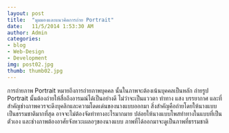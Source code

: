 ```yaml
---
layout: post
title:  "มุมมองและแนวคิดการถ่าย Portrait"
date:   11/5/2014 1:53:30 AM 
author: Admin
categories: 
- blog
- Web-Design
- Development
img: post02.jpg
thumb: thumb02.jpg
---
```


การถ่ายภาพ Portrait หมายถึงการถ่ายภาพบุคคล นั้นในภาพจะต้องเน้นบุคคลเป็นหลัก ถ่ายรูป Portrait นั้นต้องถ่ายให้สื่อถึงอารมณ์ได้เป็นอย่างดี ไม่ว่าจะเป็นแววตา ท่าทาง แสง บรรยากาศ และที่สำคัญช่างภาพควรจะดึงบุคลิกและความโดดเด่นของนางแบบออกมา สิ่งสำคัญคือถ่ายโดยให้นางแบบเป็นธรรมชาติมากที่สุด อาจจะไม่ต้องจัดท่าทางอะไรมากมาย ปล่อยให้นางแบบโพสท่าทางในแบบที่เป็นตัวเอง และช่างภาพต้องอาศัยจังหวะเผลอๆของนางแบบ ภาพที่ได้ออกมาจะดูเป็นภาพที่ธรรมชาติ 